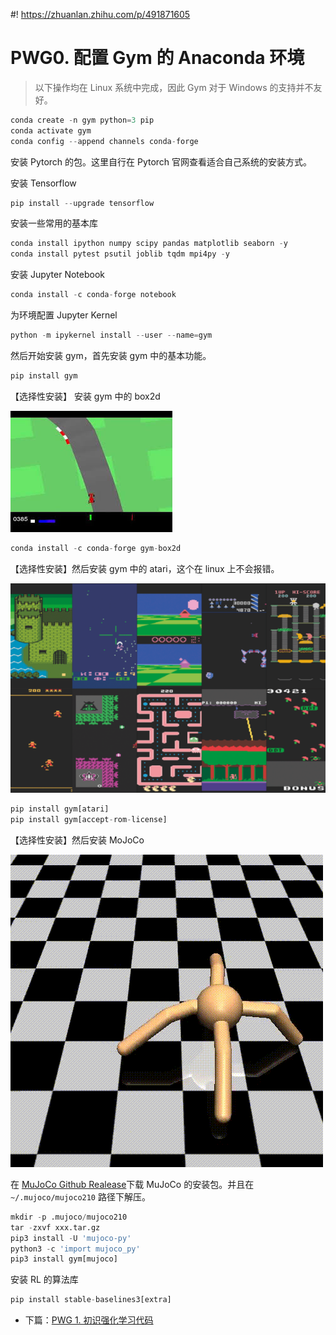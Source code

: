 #! https://zhuanlan.zhihu.com/p/491871605
# PWG0. 配置 Gym 的 Anaconda 环境

> 以下操作均在 Linux 系统中完成，因此 Gym 对于 Windows 的支持并不友好。


```python
conda create -n gym python=3 pip
conda activate gym
conda config --append channels conda-forge
```

安装 Pytorch 的包。这里自行在 Pytorch 官网查看适合自己系统的安装方式。

安装 Tensorflow


```python
pip install --upgrade tensorflow
```

安装一些常用的基本库


```python
conda install ipython numpy scipy pandas matplotlib seaborn -y
conda install pytest psutil joblib tqdm mpi4py -y
```

安装 Jupyter Notebook


```python
conda install -c conda-forge notebook
```

为环境配置 Jupyter Kernel


```python
python -m ipykernel install --user --name=gym
```

然后开始安装 gym，首先安装 gym 中的基本功能。


```python
pip install gym
```

【选择性安装】 安装 gym 中的 box2d

![](./pics/box2d.jpg)


```python
conda install -c conda-forge gym-box2d
```

【选择性安装】然后安装 gym 中的 atari，这个在 linux 上不会报错。

![](./pics/Atari.png)


```python
pip install gym[atari]
pip install gym[accept-rom-license]
```

【选择性安装】然后安装 MoJoCo

![](./pics/MoJoCo.gif)

在 [MuJoCo Github Realease](https://github.com/deepmind/mujoco/releases)下载 MuJoCo 的安装包。并且在 `~/.mujoco/mujoco210` 路径下解压。


```python
mkdir -p .mujoco/mujoco210
tar -zxvf xxx.tar.gz
pip3 install -U 'mujoco-py'
python3 -c 'import mujoco_py'
pip3 install gym[mujoco]
```

安装 RL 的算法库


```python
pip install stable-baselines3[extra]
```

- 下篇：[PWG 1. 初识强化学习代码](https://zhuanlan.zhihu.com/p/484023706)
